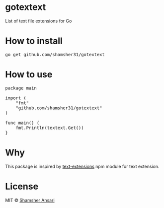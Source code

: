 # gotextext
List of text file extensions for Go

# How to install
<pre>
go get github.com/shamsher31/gotextext
</pre>

# How to use
<pre>
package main

import (
	"fmt"
	"github.com/shamsher31/gotextext"
)

func main() {
	fmt.Println(textext.Get())
}
</pre>

# Why
This package is inspired by [text-extensions](https://www.npmjs.com/package/text-extensions) npm module for text extension.

# License
MIT © [Shamsher Ansari](https://github.com/shamsher31)
